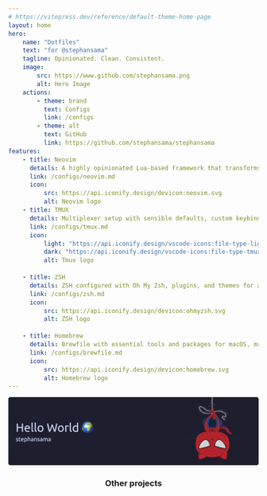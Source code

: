 ```yaml
---
# https://vitepress.dev/reference/default-theme-home-page
layout: home
hero:
    name: "Dotfiles"
    text: "for @stephansama"
    tagline: Opinionated. Clean. Consistent.
    image:
        src: https://www.github.com/stephansama.png
        alt: Hero Image
    actions:
        - theme: brand
          text: Configs
          link: /configs
        - theme: alt
          text: GitHub
          link: https://github.com/stephansama/stephansama
features:
    - title: Neovim
      details: A highly opinionated Lua-based framework that transforms Neovim into a fast, modern editor.
      link: /configs/neovim.md
      icon:
          src: https://api.iconify.design/devicon:neovim.svg
          alt: Neovim logo
    - title: TMUX
      details: Multiplexer setup with sensible defaults, custom keybindings, and seamless session management.
      link: /configs/tmux.md
      icon:
          light: "https://api.iconify.design/vscode-icons:file-type-light-tmux.svg"
          dark: "https://api.iconify.design/vscode-icons:file-type-tmux.svg"
          alt: Tmux logo

    - title: ZSH
      details: ZSH configured with Oh My Zsh, plugins, and themes for an efficient, user-friendly shell.
      link: /configs/zsh.md
      icon:
          src: https://api.iconify.design/devicon:ohmyzsh.svg
          alt: ZSH logo

    - title: Homebrew
      details: Brewfile with essential tools and packages for macOS, making setup repeatable and fast.
      link: /configs/brewfile.md
      icon:
          src: https://api.iconify.design/devicon:homebrew.svg
          alt: Homebrew logo
---
```


<script setup>
import { VPTeamMembers } from 'vitepress/theme'

const members = [
  {
    avatar: 'https://github.com/stephansama.png',
    name: 'Actions',
    title: '@stephansama',
    links: [
      { icon: 'github', link: 'https://github.com/stephansama/actions' },
      {
        icon: {
          svg:  '<svg xmlns="http://www.w3.org/2000/svg" width="32" height="32" viewBox="0 0 48 48"><!-- Icon from Arcticons by Donnnno - https://creativecommons.org/licenses/by-sa/4.0/ --><path fill="none" stroke="currentColor" stroke-linecap="round" stroke-linejoin="round" d="M24.04 42.5c10.215 0 18.46-8.285 18.46-18.54c0-10.215-8.245-18.46-18.46-18.46C13.785 5.5 5.5 13.745 5.5 23.96c0 10.255 8.285 18.54 18.54 18.54m16.012-27.75H7.96m32.195 18.275H7.857M5.6 24h36.8M24.04 5.5v37"/><path fill="none" stroke="currentColor" stroke-linecap="round" stroke-linejoin="round" d="M24.02 42.5c5.108 0 9.23-8.285 9.23-18.54c0-10.215-4.122-18.46-9.23-18.46c-5.128 0-9.27 8.245-9.27 18.46c0 10.255 4.142 18.54 9.27 18.54"/></svg>'
        },
        link: 'https://actions.stephansama.info/'
      }
    ]
  },
  {
    avatar: 'https://github.com/stephansama.png',
    name: 'Mad Professor Blog',
    title: '@stephansama',
    links: [
      {
        icon: {
          svg:  '<svg xmlns="http://www.w3.org/2000/svg" width="32" height="32" viewBox="0 0 48 48"><!-- Icon from Arcticons by Donnnno - https://creativecommons.org/licenses/by-sa/4.0/ --><path fill="none" stroke="currentColor" stroke-linecap="round" stroke-linejoin="round" d="M24.04 42.5c10.215 0 18.46-8.285 18.46-18.54c0-10.215-8.245-18.46-18.46-18.46C13.785 5.5 5.5 13.745 5.5 23.96c0 10.255 8.285 18.54 18.54 18.54m16.012-27.75H7.96m32.195 18.275H7.857M5.6 24h36.8M24.04 5.5v37"/><path fill="none" stroke="currentColor" stroke-linecap="round" stroke-linejoin="round" d="M24.02 42.5c5.108 0 9.23-8.285 9.23-18.54c0-10.215-4.122-18.46-9.23-18.46c-5.128 0-9.27 8.245-9.27 18.46c0 10.255 4.142 18.54 9.27 18.54"/></svg>'
        },
        link: 'https://madprofessorblog.org'
      }
    ]
  },
  {
    avatar: 'https://github.com/stephansama.png',
    name: 'Packages',
    title: '@stephansama',
    links: [
      { icon: 'github', link: 'https://github.com/stephansama/packages' },
      {
        icon: {
          svg:  '<svg xmlns="http://www.w3.org/2000/svg" width="32" height="32" viewBox="0 0 48 48"><!-- Icon from Arcticons by Donnnno - https://creativecommons.org/licenses/by-sa/4.0/ --><path fill="none" stroke="currentColor" stroke-linecap="round" stroke-linejoin="round" d="M24.04 42.5c10.215 0 18.46-8.285 18.46-18.54c0-10.215-8.245-18.46-18.46-18.46C13.785 5.5 5.5 13.745 5.5 23.96c0 10.255 8.285 18.54 18.54 18.54m16.012-27.75H7.96m32.195 18.275H7.857M5.6 24h36.8M24.04 5.5v37"/><path fill="none" stroke="currentColor" stroke-linecap="round" stroke-linejoin="round" d="M24.02 42.5c5.108 0 9.23-8.285 9.23-18.54c0-10.215-4.122-18.46-9.23-18.46c-5.128 0-9.27 8.245-9.27 18.46c0 10.255 4.142 18.54 9.27 18.54"/></svg>'
        },
        link: 'https://packages.stephansama.info/'
      }
    ]
  },
]
</script>

<picture>
 <source srcset="https://raw.githubusercontent.com/stephansama/static/refs/heads/main/gh-banner-light.png" media="(prefers-color-scheme: light)"/>
 <source srcset="https://raw.githubusercontent.com/stephansama/static/refs/heads/main/gh-banner-dark.png" media="(prefers-color-scheme: dark)"/>
 <img src="https://raw.githubusercontent.com/stephansama/static/refs/heads/main/gh-banner-dark.png" alt="stephansama's banner" />
</picture>

<h3 align="center">Other projects</h3>

<VPTeamMembers size="small" :members="members" />
